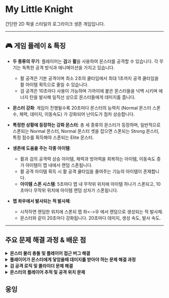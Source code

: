 # My Little Knight

간단한 2D 픽셀 스타일의 로그라이크 생존 게임입니다.

---
## 🎮 게임 플레이 & 특징

- **두 종류의 무기**: 플레이어는 **검**과 **활**을 사용하여 몬스터를 공격할 수 있습니다. 각 무기는 독특한 공격 방식과 애니메이션을 가지고 있습니다.
  - 활 공격은 기본 공격이며 최소 2초의 쿨타임에서 최대 1초까지 공격 쿨타임을 활 아이템 획득으로 줄일 수 있습니다.
  - 검 공격은 10초마다 사용이 가능하며 가까이에 붙은 몬스터들을 넉백 시키며 에너지 탄을 발사해 일직선 상으로 몬스터들에게 데미지를 줍니다. 

- **몬스터 강화**: 게임이 진행될수록 20초마다 몬스터의 능력치 (Normal 몬스터 스폰 수, 체력, 데미지, 이동속도) 가 강화되어 난이도가 점차 상승합니다.
  
- **특정한 상황에 등장하는 강화 몬스터**: 총 세 종류의 몬스터가 등장하며, 일반적으로 스폰되는 Normal 몬스터, Normal 몬스터 셋을 잡으면 스폰되는 Strong 몬스터, 특정 점수를 획득해야 스폰되는 Elite 몬스터.

- **생존에 도움을 주는 각종 아이템**:
  - 활과 검의 공격력 상승 아이템, 체력과 방어력을 회복하는 아이템, 이동속도 증가 아이템이 맵 내에서 랜덤 스폰됩니다.
  - 활 공격 아이템 획득 시 활 공격 쿨타임을 줄여주는 기능의 아이템이 존재합니다.
  - **아이템 스폰 시스템**: 5초마다 맵 내 무작위 위치에 아이템 하나가 스폰되고, 10초마다 무작위 위치에 아이템 랜덤 상자가 스폰됩니다.

- **맵 좌우에서 발사되는 적 발사체**:
  - 시작하면 랜덤한 위치에 스폰되 맵 좌<->우 에서 랜덤으로 생성되는 적 발사체.
  - 몬스터와 같이 20초마다 강화됩니다. 20초마다 데미지, 생성 속도, 발사 속도.

---


##  주요 문제 해결 과정 & 배운 점

<details>
<summary><b>몬스터 물리 충돌 및 플레이어 접근 버그 해결</b></summary>
<br/>


### 문제점

- 몬스터끼리 서로 겹치는 현상 발생
- 몬스터가 플레이어에게 다가가지 못하고, 보이지 않는 벽에 막히는 현상 발생
- 플레이어가 타일맵 밖으로 나가는 현상 발생

### 원인 분석

- **콜라이더 설정 오류**: 몬스터 프리팹에 콜라이더가 하나뿐이라 물리적인 충돌 처리가 부족했습니다. 또한, 플레이어의 자식 오브젝트인 `SwordPoint`의 콜라이더 속성이 잘못 설정되어 몬스터에게 접근하지 못하게 막는 '벽' 역할을 했습니다.
    ![몬스터가 플레이어에게 닿지 못함](https://github.com/trst3385/MyLittleKnight/blob/main/Image/Monster.Bug.gif?raw=true)<br><br><br>
- **다중 역할 충돌**: 플레이어에게 콜라이더가 하나만 있어, 벽에 부딪히는 물리적 충돌과 몬스터와 겹치는 감지 역할을 동시에 수행할 수 없었습니다.

### 해결 과정

1.  **몬스터 프리팹 수정**:
    - `Box Collider 2D`를 추가하여 물리 충돌용과 감지용 콜라이더의 역할을 분리했습니다.
    - 기존 콜라이더는 몬스터 감지용(`Is Trigger` 켬), 새로 추가한 콜라이더는 몬스터 간 물리 충돌용(`Is Trigger` 끔)으로 설정했습니다.
      
2.  **플레이어 콜라이더 역할 분리**:
    - **물리 충돌용 콜라이더**(`Is Trigger` 끔)와 **몬스터 감지용 콜라이더**(`Is Trigger` 켬)를 따로 만들어 각 역할에 맞게 설정했습니다.
      
3.  **레이어 설정**:
    - `Layer Collision Matrix`를 활용하여 플레이어 레이어와 몬스터 레이어의 충돌을 비활성화해 의도하지 않은 물리적 상호작용을 방지했습니다.
      
4.  **`SwordPoint` 수정**:
    - `SwordPoint`의 `Is Trigger`를 `켜짐` 상태로 변경하여, 물리적인 충돌을 일으키지 않고 감지 영역 역할만 하도록 수정했습니다.

### 배운 점

- 유니티의 **콜라이더 역할 분리**와 **`Is Trigger` 속성의 정확한 활용법**을 이해했습니다.
- **Layer Collision Matrix**를 사용하여 복잡한 물리 상호작용을 체계적으로 관리하는 방법을 익혔습니다.
- 하나의 컴포넌트가 여러 역할을 동시에 수행할 때 발생할 수 있는 문제점을 파악하고, 최적화하는 방법을 배웠습니다.


</details>


<details>
<summary><b>플레이어가 몬스터에게 닿았을때 데미지를 받아야 하는 문제 해결 과정</b></summary>
<br/>

### 문제점

- **Layer Collision Matrix 충돌 문제**: 몬스터와 플레이어 간의 충돌을 감지하기 위해 **`Layer Collision Matrix`**를 켰을 때, 의도치 않은 물리적 상호작용이 발생했습니다.
    - **예시**: 플레이어의 이동용 콜라이더와 몬스터의 콜라이더가 겹쳐 플레이어가 **타일맵 경계를 뚫고 나가는 버그**가 발생했습니다.  
- **다중 콜라이더 충돌 문제**: 몬스터의 콜라이더가 '물리 충돌'(몬스터끼리 겹치지 않게)과 '공격 범위'(플레이어에게 닿았을 때)의 두 가지 역할을 동시에 수행해야 했습니다. Layer Collision Matrix를 켜면 이 두 역할이 서로 충돌하여 게임 로직이 꼬였습니다.
    - Layer Collision Matrix에 대한 문제는 다른 문제 해결 과정에도 있었듯이 플레이어와 몬스터의 체크를 하면 다른 문제가 계속 발생하니 체크를 해제한 상태에서 문제를 해결해야 했습니다.
      
### 원인 분석

- **물리적 충돌과 논리적 감지의 혼동**: 기존에는 `Layer Collision Matrix`를 이용해 콜라이더 간의 상호작용을 제어하려 했지만, 이 방식은 물리 엔진에 종속적이라서 논리적인 '접근 감지'와 물리적인 '겹침 방지'를 동시에 처리하기 어려웠습니다.
- **유니티 충돌 시스템의 제약**: 유니티의 물리 충돌 시스템은 한정된 Layer를 통해 복잡한 상호작용을 제어하는 데 한계가 있었습니다. 특히, 이미 다른 용도로 사용 중인 콜라이더들을 억지로 활용하려다 보니 문제가 발생했습니다.

### 해결 과정

1. **접근 감지 로직 분리**: 물리 충돌 시스템 대신 **거리 기반 감지** 로직을 도입했습니다. `FixedUpdate()` 함수에서 몬스터와 플레이어의 거리를 지속적으로 계산하여, 특정 거리(`StopDistance`변수) 이내에 접근했는지 판별했습니다.
2. **데미지 로직 함수화**: 몬스터의 공격 애니메이션 이벤트(`Attack()`)와 별개로, **닿았을 때 데미지를 주는 로직**을 **`ApplyTouchDamage()`** 함수로 분리했습니다.
   * 이 함수는 플레이어의 방어막(`PlayerShield`) 유무를 확인하고, 방어막이 있으면 방어막에, 없으면 체력(`PlayerHealth`)에 데미지를 주는 역할을 수행합니다.
3. **데미지 로직과 애니메이션 분리**: `ProcessMovementAndAttack()` 함수 내에서 **공격 쿨타임(`AttackCooldown`)**을 기준으로 데미지를 주는 로직과 공격 애니메이션을 재생하는 로직을 분리했습니다.
    * `if (canAttack)` 조건문을 추가하여 `AttackCooldown`이 지날 때마다 **`ApplyTouchDamage()`** 함수를 호출했습니다.
    * `animator.SetBool("Attack", true)`는 닿았을 때 데미지 로직과 별개로 일반적인 몬스터가 정지 거리에 있을 때 공격모션으로 데미지를 줄때 실행되도록 했습니다.
4. **코드 리팩토링**: 이중으로 데미지가 들어가는 버그를 해결하기 위해, `FixedUpdate()` 함수에서 `ApplyTouchDamage()`를 직접 호출하는 코드를 제거하고, 오직 `ProcessMovementAndAttack()` 함수 내에서만 호출되도록 수정했습니다.

### 배운 점

1. **게임 로직의 중요성**: 모든 문제를 유니티의 물리 시스템(Collider)에만 의존할 필요가 없다는 것을 깨달았습니다. 거리 계산`Vector` 이나 타이머`Time.time` 와 같은 순수한 게임 로직을 활용하는 것이 더 유연하고 효과적일 수 있음을 배웠습니다.
2. **데미지 로직 함수화**: 몬스터의 공격 애니메이션 이벤트(`Attack()`)와 별개로, **닿았을 때 데미지를 주는 로직**을 **`ApplyTouchDamage()`** 함수로 분리했습니다.
   * 이 함수는 플레이어의 방어막(`PlayerShield`) 유무를 확인하고, 방어막이 있으면 방어막에, 없으면 체력(`PlayerHealth`)에 데미지를 주는 역할을 수행합니다.
3.  **데미지 로직과 애니메이션 분리**: `ProcessMovementAndAttack()` 함수 내에서 **공격 쿨타임(`AttackCooldown`)**을 기준으로 데미지를 주는 로직과 공격 애니메이션을 재생하는 로직을 분리했습니다.
    * `if (canAttack)` 조건문을 추가하여 `AttackCooldown`이 지날 때마다 **`ApplyTouchDamage()`** 함수를 호출했습니다.
    * `animator.SetBool("Attack", true)`는 ApplyTouchDamage() 함수의 데미지 로직과 별개로 몬스터가 정지 거리에 있을 때 공격 모션을 하도록 유지했습니다.
 4.  **코드 리팩토링**: 데미지가 이중으로 들어가는 버그를 해결하기 위해, `FixedUpdate()` 함수에서 `ApplyTouchDamage()`를 직접 호출하는 코드를 제거하고, 오직 `ProcessMovementAndAttack()` 함수 내에서만 호출되도록 수정했습니다.


</details>


<details>
<summary><b>검 공격 로직 및 콜라이더 문제 해결</b></summary>
<br/>

### 문제점

- `OnTriggerEnter2D` 이벤트 방식의 한계: 몬스터가 이미 공격 범위(콜라이더) 안에 있을 경우, 공격이 감지되지 않아 데미지를 줄 수 없었습니다.
- **콜라이더 역할 충돌**: 검 공격용 콜라이더가 물리적 충돌 역할까지 수행하면서, 몬스터가 플레이어에게 접근하지 못하게 막는 '벽' 역할을 했습니다.


### 원인 분석

- `OnTriggerEnter2D` 이벤트는 콜라이더에 **'처음 진입하는 순간'**에만 발생합니다. 따라서 몬스터가 이미 콜라이더 내부에 있는 상태에서는 공격 이벤트가 호출되지 않아 데미지를 줄 수 없었습니다.

### 해결 과정

1.  **공격 방식 변경**: `OnTriggerEnter2D` 이벤트 방식 대신, 검을 휘두르는 **애니메이션 이벤트**에서 `Physics2D.OverlapBoxAll` 함수를 직접 호출하는 방식으로 변경했습니다.  
    - **OnTriggerEnter2D = 콜라이더에 '진입' 하는 순간 한 번만 작동, OverlapBoxAll = 특정 순간에 '스냅샷' 을 찍듯 범위 안의 모든 콜라이더들을 감지. 그래서 검이 휘둘러지는 그 순간에 공격 범위에 있는 모든 적에게 데미지를 줄 수 있다** 
2.  **공격 대상 감지**: `Physics2D.OverlapBoxAll`을 사용하여 특정 순간(애니메이션 프레임)에 검의 공격 범위 내에 있는 **모든** `Collider2D`를 감지하도록 구현했습니다.
3.  **적 필터링**:  public string EnemyTag = "Enemy" 변수를 선언,  감지된 콜라이더들 중 `hitCollider.CompareTag(EnemyTag)`를 통해 **"Enemy" 태그** 가 붙은 오브젝트만 공격 대상으로 필터링하여 데미지를 적용했습니다.
4.  **넉백 로직 구현**: 적에게 데미지를 주는 동시에, **넉백 벡터**를 계산하여 적이 공격 방향으로 밀려나도록 `TakeKnockback` 함수를 호출했습니다.

### 배운 점

- **유니티 API 선택의 중요성**: 상황에 따라 `OnTriggerEnter`와 같은 이벤트 방식보다 `Physics2D.OverlapBoxAll`과 같이 직접 물리 감지를 수행하는 방식이 더 효율적일 수 있다는 것을 깨달았습니다.
- **코드 직관성 및 효율성**: `Tag`를 활용한 필터링 방식은 코드 가독성을 높이고, 특정 대상만을 효율적으로 공격하는 데 매우 효과적이었습니다.


</details>


<details>
<summary><b>몬스터의 플레이어 추적 및 공격 위치 문제</b></summary>
<br/>


### 문제점

- 몬스터가 플레이어를 추적하고 공격할 때, 플레이어의 몸통 중앙에 도착한 후 공격을 해야 했으나, 몬스터가 플레이어의 머리 위에서 공격하는 시각적 문제가 발생. 몬스터 크기가 클수록 더욱 위에서 멈추고 공격을 하던 문제 발생.

### 원인 분석

- **피벗(Pivot)과 콜라이더(Collider)의 불일치**: 다운받은 에셋의 크기를 조절하면서 몬스터와 플레이어의 피벗 위치와 콜라이더의 중심이 정확히 일치하지 않아 발생한 문제. 몬스터가 플레이어의 피벗(transform.position)을 추적하면서 몸통이 아닌 머리 위에서 멈추게 되었음.
- **거리 기반 공격 로직**: 몬스터의 공격이 시각적으로는 닿지 않았지만, 코드상으로는 이미 공격 범위 안에 들어와 있다고 판단하여 데미지를 입히는 논리적 오류가 있었음.

### 해결 과정

1.  **플레이어의 몸통 중앙 위치를 반환하는 함수 구현**:
   - `Player` 스크립트에 `GetCenterPosition()` 함수를 추가하고, 플레이어의 `BoxCollider2D`의 `bounds.center`를 반환하도록 구현.
     
2.  **몬스터 추적 목표 수정**:
   - `Enemy.cs` 스크립트에서 플레이어의 `transform.position` 대신 `playerScript.GetCenterPosition()`을 사용하여 몬스터의 추적 목표 위치를 플레이어의 몸통 중앙으로 변경.
     
3.  **수동 위치 보정**:
   - `Enemy.cs`에 `playerTargetOffsetY` 변수를 추가하여 몬스터의 Y축 위치를 수동으로 인스펙터에서 조절할 수 있게 함.
   - `FixedUpdate` 함수에서(물리 계산 로직이 Update보다 더욱 효과적) `playerCenterPosition.y += playerTargetOffsetY;` 코드를 통해 몬스터가 플레이어의 몸통 중앙보다 약간 아래 지점을 목표로 삼도록 수정.

### 배운 점

- **피벗(Pivot)과 콜라이더(Collider)**의 정확한 역할을 이해했습니다. 시각적인 모습뿐만 아니라, 물리적 충돌 영역과 오브젝트의 기준점을 따로 관리해야 함을 배웠습니다.
- **`bounds.center`**와 같은 API를 활용하여 오브젝트의 특정 영역에 대한 정보를 가져오는 방법을 익혔습니다.
- 문제의 근본적인 원인을 파악하고, 그에 맞는 **유연한 논리적인 해결책**을 코드로 구현하는 능력을 키웠습니다.


</details>



##  웅잉

